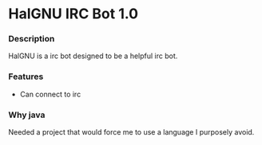 HalGNU IRC Bot 1.0
============

### Description

HalGNU is a irc bot designed to be a helpful irc bot.

### Features
*   Can connect to irc

### Why java

Needed a project that would force me to use a language I purposely avoid.

